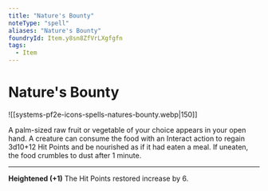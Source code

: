 ```yaml
---
title: "Nature's Bounty"
noteType: "spell"
aliases: "Nature's Bounty"
foundryId: Item.y8sn8ZfVrLXgfgfn
tags:
  - Item
---
```


# Nature's Bounty
![[systems-pf2e-icons-spells-natures-bounty.webp|150]]

A palm-sized raw fruit or vegetable of your choice appears in your open hand. A creature can consume the food with an Interact action to regain 3d10+12 Hit Points and be nourished as if it had eaten a meal. If uneaten, the food crumbles to dust after 1 minute.

* * *

**Heightened (+1)** The Hit Points restored increase by 6.
